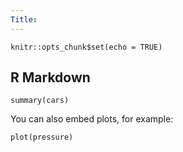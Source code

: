 ```yaml
---
Title: 
---
```


```{r setup, include=FALSE}
knitr::opts_chunk$set(echo = TRUE)
```

## R Markdown

```{r cars}
summary(cars)
```

You can also embed plots, for example:

```{r pressure, echo=FALSE}
plot(pressure)
```
